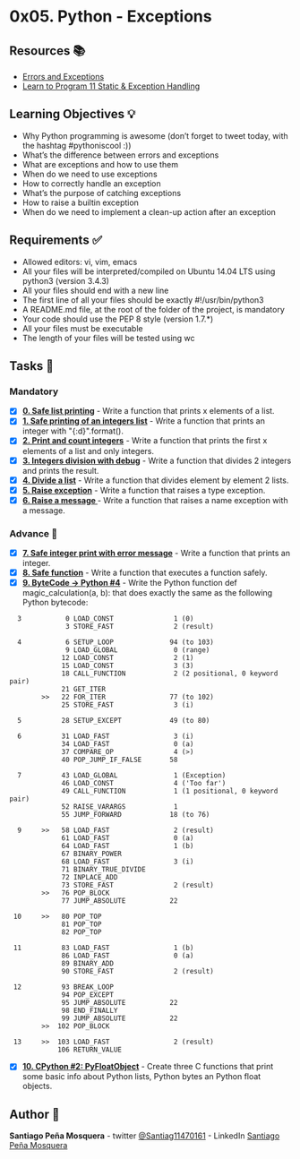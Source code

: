 # 0x05. Python - Exceptions
## Resources :books:

* [Errors and Exceptions](https://intranet.hbtn.io/rltoken/IvW-V19TlPbmMnVTHNllUg)
* [Learn to Program 11 Static & Exception Handling ](https://intranet.hbtn.io/rltoken/uHg99jd88sVrhuGUDfwT8g)

## Learning Objectives :bulb:
* Why Python programming is awesome (don’t forget to tweet today, with the hashtag #pythoniscool :))
* What’s the difference between errors and exceptions
* What are exceptions and how to use them
* When do we need to use exceptions
* How to correctly handle an exception
* What’s the purpose of catching exceptions
* How to raise a builtin exception
* When do we need to implement a clean-up action after an exception

## Requirements :white_check_mark:

* Allowed editors: vi, vim, emacs
* All your files will be interpreted/compiled on Ubuntu 14.04 LTS using python3 (version 3.4.3)
* All your files should end with a new line
* The first line of all your files should be exactly #!/usr/bin/python3
* A README.md file, at the root of the folder of the project, is mandatory
* Your code should use the PEP 8 style (version 1.7.*)
* All your files must be executable
* The length of your files will be tested using wc

## Tasks :page_with_curl:
### Mandatory
- [x] **[0. Safe list printing](./0-safe_print_list.py)** - Write a function that prints x elements of a list.
- [x] **[1. Safe printing of an integers list](./1-safe_print_integer.py)** - Write a function that prints an integer with "{:d}".format().
- [x] **[2. Print and count integers](./2-safe_print_list_integers.py)** - Write a function that prints the first x elements of a list and only integers.
- [x] **[3. Integers division with debug](./3-safe_print_division.py)** - Write a function that divides 2 integers and prints the result.
- [x] **[4. Divide a list](./4-list_division.py)** - Write a function that divides element by element 2 lists.
- [x] **[5. Raise exception](./5-raise_exception.py)** - Write a function that raises a type exception.
- [x] **[6. Raise a message ](./6-raise_exception_msg.py)** - Write a function that raises a name exception with a message.
### Advance :muscle:
- [x] **[7. Safe integer print with error message](./100-safe_print_integer_err.py)** - Write a function that prints an integer.
- [x] **[8. Safe function](./101-safe_function.py)** - Write a function that executes a function safely.
- [x] **[9. ByteCode -> Python #4](./102-magic_calculation.py)** - Write the Python function def magic_calculation(a, b): that does exactly the same as the following Python bytecode:
```
  3           0 LOAD_CONST               1 (0)
              3 STORE_FAST               2 (result)

  4           6 SETUP_LOOP              94 (to 103)
              9 LOAD_GLOBAL              0 (range)
             12 LOAD_CONST               2 (1)
             15 LOAD_CONST               3 (3)
             18 CALL_FUNCTION            2 (2 positional, 0 keyword pair)
             21 GET_ITER
        >>   22 FOR_ITER                77 (to 102)
             25 STORE_FAST               3 (i)

  5          28 SETUP_EXCEPT            49 (to 80)

  6          31 LOAD_FAST                3 (i)
             34 LOAD_FAST                0 (a)
             37 COMPARE_OP               4 (>)
             40 POP_JUMP_IF_FALSE       58

  7          43 LOAD_GLOBAL              1 (Exception)
             46 LOAD_CONST               4 ('Too far')
             49 CALL_FUNCTION            1 (1 positional, 0 keyword pair)
             52 RAISE_VARARGS            1
             55 JUMP_FORWARD            18 (to 76)

  9     >>   58 LOAD_FAST                2 (result)
             61 LOAD_FAST                0 (a)
             64 LOAD_FAST                1 (b)
             67 BINARY_POWER
             68 LOAD_FAST                3 (i)
             71 BINARY_TRUE_DIVIDE
             72 INPLACE_ADD
             73 STORE_FAST               2 (result)
        >>   76 POP_BLOCK
             77 JUMP_ABSOLUTE           22

 10     >>   80 POP_TOP
             81 POP_TOP
             82 POP_TOP

 11          83 LOAD_FAST                1 (b)
             86 LOAD_FAST                0 (a)
             89 BINARY_ADD
             90 STORE_FAST               2 (result)

 12          93 BREAK_LOOP
             94 POP_EXCEPT
             95 JUMP_ABSOLUTE           22
             98 END_FINALLY
             99 JUMP_ABSOLUTE           22
        >>  102 POP_BLOCK

 13     >>  103 LOAD_FAST                2 (result)
            106 RETURN_VALUE
```
- [x] **[10. CPython #2: PyFloatObject](./103-python.c)** - Create three C functions that print some basic info about Python lists, Python bytes an Python float objects.

## Author :pencil:
**Santiago Peña Mosquera** - twitter [@Santiag11470161](https://twitter.com/Santiag11470161) - LinkedIn [Santiago Peña Mosquera](https://www.linkedin.com/in/santiago-pe%C3%B1a-mosquera-abaa20196/)